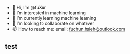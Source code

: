 - 👋 Hi, I’m @fuXur
- 👀 I’m interested in machine learning
- 🌱 I’m currently learning machine learning
- 💞️ I’m looking to collaborate on whatever
- 📫 How to reach me: email: fuchun.hsieh@outlook.com

## test
<!---
HsiehFuChun/HsiehFuChun is a ✨ special ✨ repository because its `README.md` (this file) appears on your GitHub profile.
You can click the Preview link to take a look at your changes.
--->
